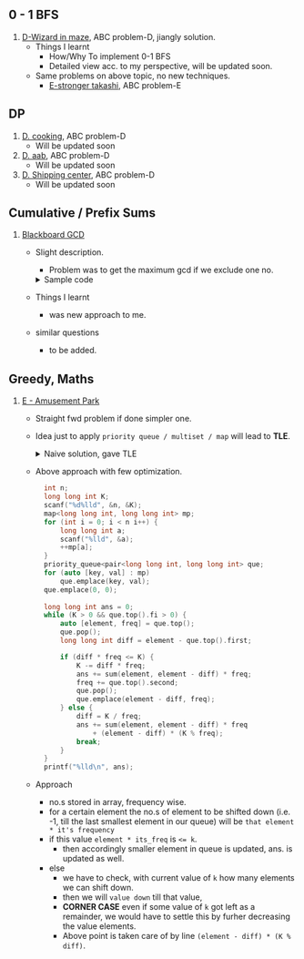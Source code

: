 ## 0 - 1 BFS

1. [D-Wizard in maze](https://atcoder.jp/contests/abc176/tasks/abc176_d), ABC problem-D, jiangly solution.<br>
   - Things I learnt
     - How/Why To implement 0-1 BFS
     - Detailed view acc. to my perspective, will be updated soon.
   - Same problems on above topic, no new techniques.
     - [E-stronger takashi](https://atcoder.jp/contests/abc213/tasks/abc213_e), ABC problem-E

## DP

1. [D. cooking](https://atcoder.jp/contests/abc204/tasks/abc204_d), ABC problem-D<br>
   - Will be updated soon
2. [D. aab](https://atcoder.jp/contests/abc202/tasks/abc202_d), ABC problem-D
   - Will be updated soon
3. [D. Shipping center](https://atcoder.jp/contests/abc195/tasks/abc195_d), ABC problem-D
   - Will be updated soon

## Cumulative / Prefix Sums

1. [Blackboard GCD](https://atcoder.jp/contests/abc125/tasks/abc125_c)

   - Slight description.

     - Problem was to get the maximum gcd if we exclude one no.
     <details>
       <summary> Sample code </summary>

     ```cpp
       main () {

       int n;
       cin >> n;

       vector <int> arr (n + 2, 0);
       vector <int> prefix (n + 2, 0);
       vector <int> suffix (n + 2, 0);

       for (int i=1; i<=n; i++) cin >> arr[i];

       for (int i=1; i<=n; i++) {
           prefix [i] = gcd (prefix[i-1], arr[i]);
       }

       for (int i=n; i>=1; i--) {
           suffix [i] = gcd (suffix[i+1], arr[i]);
       }

       int mx = 0;
       for (int i=0; i<=n; i++) {
           mx = max (gcd(prefix[i-1] ,suffix [i+1]), mx );
       }

       cout << mx << "\n";
       }
     ```

      </details>

   - Things I learnt
     - was new approach to me.
   - similar questions
     - to be added.



## Greedy, Maths
1. [E - Amusement Park ](https://atcoder.jp/contests/abc216/tasks/abc216_e)
    - Straight fwd problem if done simpler one. 
    - Idea just to apply `priority queue / multiset / map` will lead to **TLE**.
      <details>
        <summary> Naive solution, gave TLE</summary>

      ```cpp
        void solve() {
            int n, k;
            cin >> n >> k;
            ll ans = 0;
            
            priority_queue<int> pq;
            for (int i = 0; i < n; i++) {
                int num;
                cin >> num;
                pq.push(num);
            }
            
            while (k-- and !pq.empty()) {
                auto curr = pq.top();
                pq.pop();
                ans += curr;
                if (curr - 1 > 0)
                    pq.push(curr - 1);
            }
            cout << ans << '\n';
        }
      
      ```
       </details>

    - Above approach with few optimization. 
      ```cpp
        int n;
        long long int K;
        scanf("%d%lld", &n, &K);
        map<long long int, long long int> mp;
        for (int i = 0; i < n i++) {
            long long int a;
            scanf("%lld", &a);
            ++mp[a];
        }
        priority_queue<pair<long long int, long long int> que;
        for (auto [key, val] : mp)
            que.emplace(key, val);
        que.emplace(0, 0);
        
        long long int ans = 0;
        while (K > 0 && que.top().fi > 0) {
            auto [element, freq] = que.top();
            que.pop();
            long long int diff = element - que.top().first;
      
            if (diff * freq <= K) {
                K -= diff * freq;
                ans += sum(element, element - diff) * freq;
                freq += que.top().second;
                que.pop();
                que.emplace(element - diff, freq);
            } else {
                diff = K / freq;
                ans += sum(element, element - diff) * freq 
                    + (element - diff) * (K % freq);
                break;
            }
        }
        printf("%lld\n", ans);
      ```
       </details>
    - Approach
        - no.s stored in array, frequency wise. 
        - for a certain element the no.s of element to be shifted down (i.e. -1, till the last smallest element in our queue) will be `that element * it's frequency`
        - if this value `element * its_freq` is `<= k`.
          - then accordingly smaller element in queue is updated, ans. is updated as well. 
        - else 
          - we have to check, with current value of `k` how many elements we can shift down.
          - then we will `value down` till that value,
          - **CORNER CASE** even if some value of `k` got left as a remainder, we would have to settle this by furher decreasing the value elements.
          - Above point is taken care of by line `(element - diff) * (K % diff)`.
        
